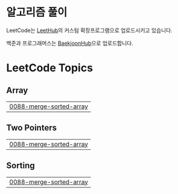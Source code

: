 # 알고리즘 풀이
LeetCode는 [LeetHub](https://github.com/QasimWani/LeetHub)의 커스텀 확장프로그램으로 업로드시키고 있습니다.

백준과 프로그래머스는 [BaekjoonHub](https://github.com/BaekjoonHub/BaekjoonHub)으로 업로드합니다.


<!---LeetCode Topics Start-->
# LeetCode Topics
## Array
|  |
| ------- |
| [0088-merge-sorted-array](https://github.com/Songwonseok/CodingTest/tree/master/0088-merge-sorted-array) |
## Two Pointers
|  |
| ------- |
| [0088-merge-sorted-array](https://github.com/Songwonseok/CodingTest/tree/master/0088-merge-sorted-array) |
## Sorting
|  |
| ------- |
| [0088-merge-sorted-array](https://github.com/Songwonseok/CodingTest/tree/master/0088-merge-sorted-array) |
<!---LeetCode Topics End-->